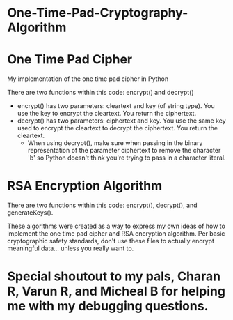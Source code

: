 # One-Time-Pad-Cryptography-Algorithm

# One Time Pad Cipher
My implementation of the one time pad cipher in Python

There are two functions within this code: encrypt() and decrypt()
  - encrypt() has two parameters: cleartext and key (of string type). You use the key to encrypt the cleartext. You return the ciphertext.
  - decrypt() has two parameters: ciphertext and key. You use the same key used to encrypt the cleartext to decrypt the ciphertext. You return the cleartext.
    - When using decrypt(), make sure when passing in the binary representation of the parameter ciphertext to remove the character 'b' so Python doesn't think you're trying to pass in a character literal.

# RSA Encryption Algorithm
There are two functions within this code: encrypt(), decrypt(), and generateKeys().

These algorithms were created as a way to express my own ideas of how to implement the one time pad cipher and RSA encryption algorithm. Per basic cryptographic safety standards, don't use these files to actually encrypt meaningful data... unless you really want to.

# Special shoutout to my pals, Charan R, Varun R, and Micheal B for helping me with my debugging questions.
